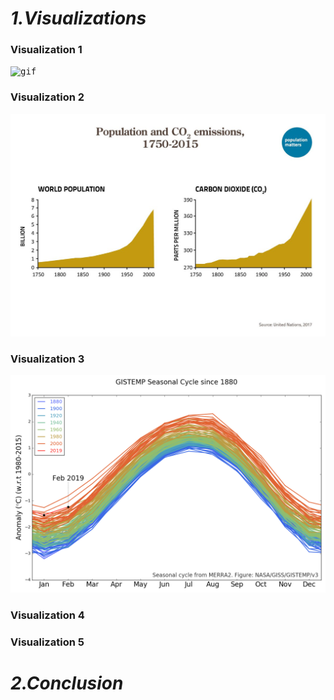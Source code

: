 # *1.Visualizations*

### Visualization 1

<kbd>![gif](images/3.gif)</kbd>

### Visualization 2


<kbd>![img](images/2.jpg)</kbd>



### Visualization 3

<kbd>![png](images/4.png)</kbd>

### Visualization 4



### Visualization 5



# *2.Conclusion*